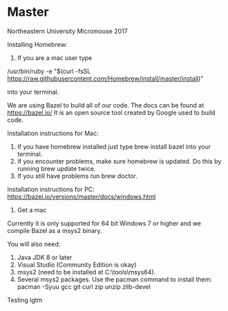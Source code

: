 # Master
Northeastern University Micromouse 2017

Installing Homebrew:

1. If you are a mac user type 

/usr/bin/ruby -e "$(curl -fsSL https://raw.githubusercontent.com/Homebrew/install/master/install)"


into your terminal.


We are using Bazel to build all of our code. The docs can be found at https://bazel.io/
It is an open source tool created by Google used to build code. 

Installation instructions for Mac:

1. If you have homebrew installed just type brew install bazel into your terminal.
2. If you encounter problems, make sure homebrew is updated. Do this by running brew update twice.
3. If you still have problems run brew doctor. 

Installation instructions for PC: https://bazel.io/versions/master/docs/windows.html

1. Get a mac

Currently it is only supported for 64 bit Windows 7 or higher and we compile Bazel as a msys2 binary.

You will also need: 

1. Java JDK 8 or later
2. Visual Studio (Community Edition is okay)
3. msys2 (need to be installed at C:\tools\msys64\).
4. Several msys2 packages. Use the pacman command to install them: pacman -Syuu gcc git curl zip unzip zlib-devel

Testing lgtm



